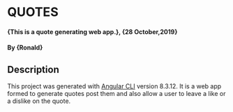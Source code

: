 # QUOTES
#### {This is a quote generating web app.}, {28 October,2019}
#### By **{Ronald}**
## Description
This project was generated with [Angular CLI](https://github.com/angular/angular-cli) version 8.3.12.
It is a web app formed to generate quotes post them and also allow a user to leave a like or a dislike on the quote.
